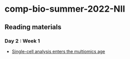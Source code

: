 # comp-bio-summer-2022-NII


## Reading materials

### Day 2 : Week 1
- [Single-cell analysis enters the multiomics age](https://www.nature.com/articles/d41586-021-01994-w)

